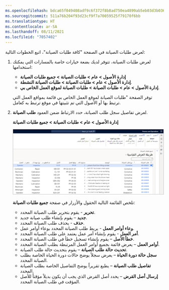 ```yaml
---
ms.openlocfilehash: bdca65f049408adf9c6f372f8b8ad750ea4899ab5eb03d3b0368be0876a05734
ms.sourcegitcommit: 511a76b204f93d23cf9f7a70059525f79170f6bb
ms.translationtype: HT
ms.contentlocale: ar-SA
ms.lasthandoff: 08/11/2021
ms.locfileid: "7057402"
---
```

لعرض طلبات الصيانة في الصفحة "كافة طلبات الصيانة"، اتبع الخطوات التالية:

1.  لعرض طلبات الصيانة، تتوفر لديك بضعة خيارات خاصة بالمسارات التي يمكنك استخدامها:
    - **إدارة الأصول > عام > طلبات الصيانة > جميع طلبات الصيانة** 
    - **إدارة الأصول > عام > طلبات الصيانة > طلبات الصيانة النشطة**. 
    - **إدارة الأصول > عام > طلبات الصيانة > طلبات الصيانة لموقع العمل الخاص بي**.
    
    توفر الصفحة "طلبات الصيانة لموقع العمل الخاص بي قائمة بمواقع العمل التي ترتبط بها أو الأصول التي تم تثبيتها في موقع ترتبط به كعامل. 
2.  لعرض تفاصيل سجل طلب الصيانة، حدد الارتباط ضمن العمود **طلب الصيانة**. 

    **إدارة الأصول > عام > طلبات الصيانة > جميع طلبات الصيانة**

    [![لقطة شاشة لصفحة "جميع طلبات الصيانة".](../media/all-maintenance-requests-ss.png)](../media/all-maintenance-requests-ss.png#lightbox)
 
    تلخص القائمة التالية الحقول والأزرار في صفحة **جميع طلبات الصيانة**:

    - **تحرير** - يقوم بتحرير طلب الصيانة المحدد. 
    - **جديد** – يقوم بإنشاء طلب صيانة جديد.
    - **حذف** - يحذف طلب الصيانة المحدد.
    - **وعاء أوامر العمل** - يربط طلب الصيانة المحدد بوعاء أوامر عمل. 
    - **أمر العمل** - يقوم بإنشاء أمر عمل يعتمد على طلب الصيانة المحدد.
    - **خطأ الأصل** – يقوم بإنشاء تسجيل خطأ في طلب الصيانة المحدد.
    - **أوامر العمل** – يعرض قائمة بجميع أوامر العمل المرتبطة بطلب الصيانة المحدد.
    - **تحديث حالة طلب الصيانة** – يقوم بتحديث حالة طلب الصيانة.
    - **سجل حالة دورة الحياة** – يعرض سجلاً يوضح حالات دورة الحياة الخاصة بطلب الصيانة المحدد.
    - **تفاصيل طلب الصيانة** – يطبع تقريراً يوضح التفاصيل الخاصة بطلب الصيانة المحدد.
    - **إرسال أصل القرض** – يحدد أصل القرض الذي يجب أن يكون بديلاً مؤقتاً للأصل المؤقت في طلب الصيانة المحدد.



